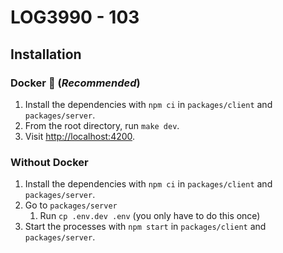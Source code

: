 # LOG3990 - 103

## Installation

### Docker 🐋 (_Recommended_)

1. Install the dependencies with `npm ci` in `packages/client` and `packages/server`.
2. From the root directory, run `make dev`.
3. Visit [http://localhost:4200](http://localhost:4200).

### Without Docker

1. Install the dependencies with `npm ci` in `packages/client` and `packages/server`.
2. Go to `packages/server`
    1. Run `cp .env.dev .env` (you only have to do this once)
3. Start the processes with `npm start` in `packages/client` and `packages/server`.
